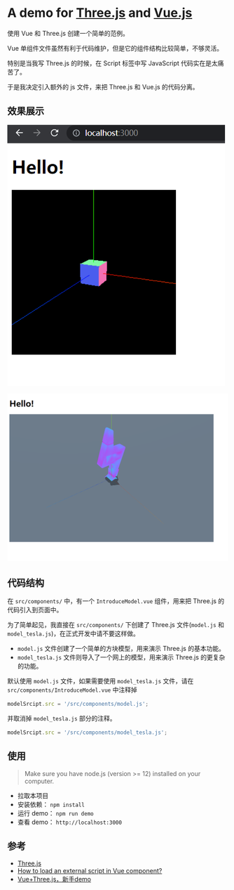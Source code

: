# A demo for [Three.js](http://threejs.org) and [Vue.js](https://vuejs.org)

使用 Vue 和 Three.js 创建一个简单的范例。

Vue 单组件文件虽然有利于代码维护，但是它的组件结构比较简单，不够灵活。

特别是当我写 Three.js 的时候，在 Script 标签中写 JavaScript 代码实在是太痛苦了。

于是我决定引入额外的 js 文件，来把 Three.js 和 Vue.js 的代码分离。

## 效果展示

![image-20220516210515522](README.assets/image-20220516210515522.png)

![image-20220516210242494](README.assets/image-20220516210242494.png)

## 代码结构

在 `src/components/` 中，有一个 `IntroduceModel.vue` 组件，用来把 Three.js 的代码引入到页面中。

为了简单起见，我直接在 `src/components/` 下创建了 Three.js 文件(`model.js` 和 `model_tesla.js`)，在正式开发中请不要这样做。

- `model.js` 文件创建了一个简单的方块模型，用来演示 Three.js 的基本功能。
- `model_tesla.js` 文件则导入了一个网上的模型，用来演示 Three.js 的更复杂的功能。

默认使用 `model.js` 文件，如果需要使用 `model_tesla.js` 文件，请在 `src/components/IntroduceModel.vue` 中注释掉

```js
modelSrcipt.src = '/src/components/model.js';
```

并取消掉 `model_tesla.js` 部分的注释。

```js
modelSrcipt.src = '/src/components/model_tesla.js';
```

## 使用

> Make sure you have node.js (version >= 12) installed on your computer.

- 拉取本项目
- 安装依赖： `npm install` 
- 运行 demo： `npm run demo`
- 查看 demo： `http://localhost:3000`

## 参考

- [Three.js](http://threejs.org)
- [How to load an external script in Vue component?](https://vue-view.com/how-to-load-an-external-script-in-vue-component/)
- [Vue+Three.js，新手demo](https://zhuanlan.zhihu.com/p/333615381)